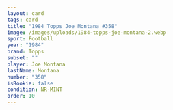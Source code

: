 ```yaml
---
layout: card
tags: card
title: "1984 Topps Joe Montana #358"
image: /images/uploads/1984-topps-joe-montana-2.webp
sport: Football
year: "1984"
brand: Topps
subset: ""
player: Joe Montana
lastName: Montana
number: "358"
isRookie: false
condition: NR-MINT
order: 10
---
```

